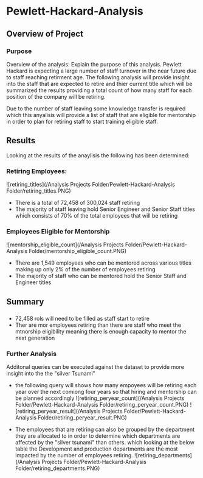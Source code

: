 # Pewlett-Hackard-Analysis

## Overview of Project

### Purpose

Overview of the analysis: Explain the purpose of this analysis.
Pewlett Hackard is expecting a large number of staff turnover in the near future due to staff reaching retirment age.
The following analysis will provide insight into the staff that are expected to retire and thier current title which will be summarized the results
providing a total count of how many staff for each position of the company will be retiring.

Due to the number of staff leaving some knowledge transfer is required which this anyalisis will provide a list of staff that are eligible for mentorship
in order to plan for retiring staff to start training eligible staff.


## Results

Looking at the results of the anaylisis the following has been determined:
### Retiring Employees:
![retiring_titles](/Analysis Projects Folder/Pewlett-Hackard-Analysis Folder/retiring_titles.PNG)
 - There is a total of 72,458 of 300,024 staff retiring
 - The majority of staff leaving hold Senior Engineer and Senior Staff titles which consists of 70% of the total employees that will be retiring

 
### Employees Eligible for Mentorship
![mentorship_eligible_count](/Analysis Projects Folder/Pewlett-Hackard-Analysis Folder/mentorship_eligible_count.PNG)
 - There are 1,549 employees who can be mentored across various titles making up only 2% of the number of employees retiring
 - The majority of staff who can be mentored hold the Senior Staff and Engineer titles

## Summary

###
 - 72,458 rols will need to be filled as staff start to retire
 - Ther are mor employees retiring than there are staff who meet the mtnorship eligibility meaning there is enough capacity to mentor the next generation
 
### Further Analysis

Additonal queries can be executed against the dataset to provide more insight into the the "silver Tsunami"
 - the following query will shows how many empoyees will be retiring each year over the next comiong four years so that hiring and mentorship can be planned accordingly
![retiring_peryear_count](/Analysis Projects Folder/Pewlett-Hackard-Analysis Folder/retiring_peryear_count.PNG)
![retiring_peryear_result](/Analysis Projects Folder/Pewlett-Hackard-Analysis Folder/retiring_peryear_result.PNG)
 
 - The employees that are retiring can also be grouped by the department they are allocated to in order to determine which departments are affected by the "silver tsunami" than others. 
	which looking at the below table the Development and production departments are the most impacted by the number of employees retiring.
![retiring_departments](/Analysis Projects Folder/Pewlett-Hackard-Analysis Folder/retiring_departments.PNG)
